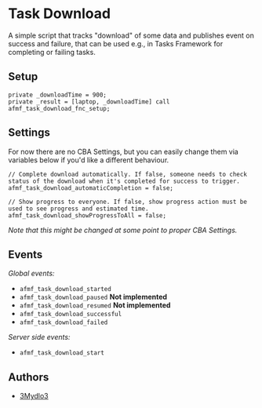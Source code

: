 # Task Download

A simple script that tracks "download" of some data and publishes event on success and failure, that can be used e.g., in Tasks Framework for completing or failing tasks.

## Setup

```SQF
private _downloadTime = 900;
private _result = [laptop, _downloadTime] call afmf_task_download_fnc_setup;
```

## Settings

For now there are no CBA Settings, but you can easily change them via variables below if you'd like a different behaviour.

```SQF
// Complete download automatically. If false, someone needs to check status of the download when it's completed for success to trigger.
afmf_task_download_automaticCompletion = false;

// Show progress to everyone. If false, show progress action must be used to see progress and estimated time.
afmf_task_download_showProgressToAll = false;
```

_Note that this might be changed at some point to proper CBA Settings._

## Events

_Global events:_

- `afmf_task_download_started`
- `afmf_task_download_paused` **Not implemented**
- `afmf_task_download_resumed` **Not implemented**
- `afmf_task_download_successful`
- `afmf_task_download_failed`

_Server side events:_

- `afmf_task_download_start`

## Authors

- [3Mydlo3](http://github.com/3Mydlo3)
